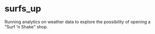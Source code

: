 # surfs_up
Running analytics on weather data to explore the possibility of opening a "Surf 'n Shake" shop.
